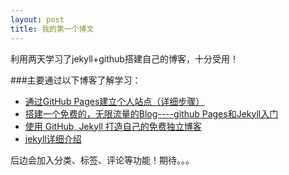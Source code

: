 ```yaml
---
layout: post
title: 我的第一个博文
---
```

利用两天学习了jekyll+github搭建自己的博客，十分受用！

###主要通过以下博客了解学习：
- [通过GitHub Pages建立个人站点（详细步骤）](http://www.cnblogs.com/purediy/archive/2013/03/07/2948892.html)
- [搭建一个免费的，无限流量的Blog----github Pages和Jekyll入门](http://www.ruanyifeng.com/blog/2012/08/blogging_with_jekyll.html)
- [使用 GitHub, Jekyll 打造自己的免费独立博客](http://blog.csdn.net/on_1y/article/details/19259435)
- [jekyll详细介绍](http://jekyll.bootcss.com/)

后边会加入分类、标签、评论等功能！期待。。。